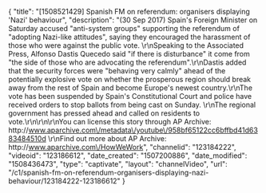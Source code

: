 {
    "title": "[1508521429] Spanish FM on referendum: organisers displaying 'Nazi' behaviour",
    "description": "(30 Sep 2017) Spain's Foreign Minister on Saturday accused \"anti-system groups\" supporting the referendum of \"adopting Nazi-like attitudes\", saying they encouraged the harassment of those who were against the public vote. \r\nSpeaking to the Associated Press, Alfonso Dastis Quecedo said \"if there is disturbance\" it come from \"the side of those who are advocating the referendum\".\r\nDastis added that the security forces were \"behaving very calmly\" ahead of the potentially explosive vote on whether the prosperous region should break away from the rest of Spain and become Europe's newest country.\r\nThe vote has been suspended by Spain's Constitutional Court and police have received orders to stop ballots from being cast on Sunday. \r\nThe regional government has pressed ahead and called on residents to vote.\r\n\r\n\r\nYou can license this story through AP Archive: http:\/\/www.aparchive.com\/metadata\/youtube\/958bf65122cc6bffbd41d6383484510d \r\nFind out more about AP Archive: http:\/\/www.aparchive.com\/HowWeWork",
    "channelid": "123184222",
    "videoid": "123186612",
    "date_created": "1507200886",
    "date_modified": "1508436473",
    "type": "captivate",
    "layout": "channelVideo",
    "url": "\/c1\/spanish-fm-on-referendum-organisers-displaying-nazi-behaviour\/123184222-123186612"
}